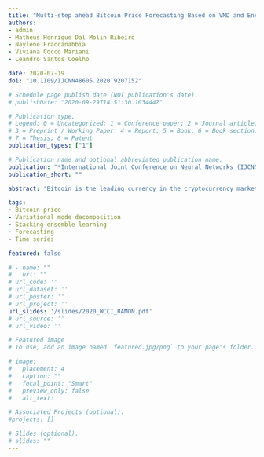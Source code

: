 ```yaml
---
title: "Multi-step ahead Bitcoin Price Forecasting Based on VMD and Ensemble Learning Methods"
authors:
- admin
- Matheus Henrique Dal Molin Ribeiro
- Naylene Fraccanabbia
- Viviana Cocco Mariani
- Leandro Santos Coelho

date: 2020-07-19
doi: "10.1109/IJCNN48605.2020.9207152"

# Schedule page publish date (NOT publication's date).
# publishDate: "2020-09-29T14:51:30.103444Z"

# Publication type.
# Legend: 0 = Uncategorized; 1 = Conference paper; 2 = Journal article;
# 3 = Preprint / Working Paper; 4 = Report; 5 = Book; 6 = Book section;
# 7 = Thesis; 8 = Patent
publication_types: ["1"]

# Publication name and optional abbreviated publication name.
publication: "*International Joint Conference on Neural Networks (IJCNN)*"
publication_short: ""

abstract: "Bitcoin is the leading currency in the cryptocurrency market capturing attention worldwide. Forecasting the Bitcoin price as accurate as possible is essential, but due to its high volatility this task is challenging. Many researchers try, through the years, to develop efficient models for predicting the Bitcoin price using several different data-driven approaches. The objective of this paper is to develop a novel decomposition-ensemble learning model that combines Variational Mode Decomposition (VMD) and Stacking-ensemble learning (STACK) with machine learning algorithms to forecast the Bitcoin price multi-step ahead. The algorithms are k-Nearest Neighbors, Support Vector Regression with Linear kernel, Feed-forward Artificial Neural Network with single-layer perceptron, Generalized Linear Model, and Cubist. Correlation matrix (CORR), principal component analysis (PCA), and Box-Cox transformation (BOXCOX) were used as data preprocessing techniques. Estimating the performance of the proposed models (namely VMD–STACK–CORR, VMD–STACK–PCA, and VMD–STACK–BOXCOX) using relative root mean square error, symmetric mean absolute percentage error, and absolute percentage error measures, defined that for one-day-ahead forecast VMD–STAK–BOXCOX model presented the better performance, and for two and three-days-ahead forecast VMD–STACK–CORR model was chosen, compared to VMD, STACK, and machine learning algorithms models’ performance. Diebold-Mariano statistical test was conducted to evaluate a reduction in forecasting errors. Therefore, the proposed models (VMD–STACK–CORR, VMD–STACK–PCA, and VMD–STACK–BOXCOX) indeed forecast accurately Bitcoin price and outperformed the compared models (VMD, STACK, and machine learning models)."

tags:
- Bitcoin price
- Variational mode decomposition
- Stacking-ensemble learning
- Forecasting
- Time series

featured: false

# - name: ""
#   url: ""
# url_code: ''
# url_dataset: ''
# url_poster: ''
# url_project: ''
url_slides: '/slides/2020_WCCI_RAMON.pdf'
# url_source: ''
# url_video: ''

# Featured image
# To use, add an image named `featured.jpg/png` to your page's folder. 

# image:
#   placement: 4
#   caption: ""
#   focal_point: "Smart"
#   preview_only: false
#   alt_text: 

# Associated Projects (optional).
#projects: []

# Slides (optional).
# slides: ""
---
```


